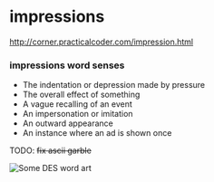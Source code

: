 # impressions

http://corner.practicalcoder.com/impression.html

### impressions word senses
- The indentation or depression made by pressure
- The overall effect of something
- A vague recalling of an event
- An impersonation or imitation 
- An outward appearance
- An instance where an ad is shown once

TODO: <s>fix ascii garble</s>

![Some DES word art](http://mnemonic.practicalcoder.com/commentcloud.png?raw=true)
